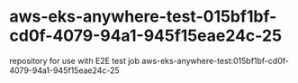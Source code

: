 # aws-eks-anywhere-test-015bf1bf-cd0f-4079-94a1-945f15eae24c-25
repository for use with E2E test job aws-eks-anywhere-test:015bf1bf-cd0f-4079-94a1-945f15eae24c-25

